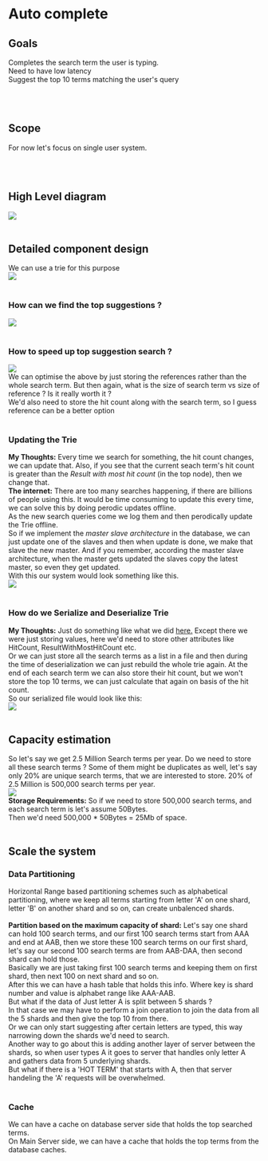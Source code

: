 <h1>Auto complete</h1>
<h2>Goals</h2>
<p>
Completes the search term the user is typing.</br>
Need to have low latency </br>
Suggest the top 10 terms matching the user's query </br>
</p>
</br></br>

<h2>Scope</h2>
<p>
For now let's focus on single user system.
</p>
</br></br>

<h2>High Level diagram</h2>
<img src = "img/HighLevelDesign.PNG"/>
</br></br>

<h2>Detailed component design</h2>
We can use a trie for this purpose </br>
<img src = "img/Trie.PNG" /></br>
</br>
<h3>How can we find the top suggestions ? </h3>
<img src = "img/TrieWithHitCount.PNG" /></br>
</br>
<h3>How to speed up top suggestion search ? </h3>
<img src = "img/TrieWithTopResults.PNG" /></br>
We can optimise the above by just storing the references rather than the whole search term. But then again, what is the size of search term vs size of reference ? Is it really worth it ?</br>
We'd also need to store the hit count along with the search term, so I guess reference can be a better option </br>
</br>
<h3>Updating the Trie</h3>
<b>My Thoughts:</b>
Every time we search for something, the hit count changes, we can update that. Also, if you see that the current seach term's hit count is greater than the <i>Result with most hit count</i> (in the top node), then we change that.
</br>
<b>The internet:</b>
There are too many searches happening, if there are billions of people using this. It would be time consuming to update this every time, we can solve this by doing perodic updates offline.
</br>
As the new search queries come we log them and then perodically update the Trie offline.
</br>
So if we implement the <i>master slave architecture</i> in the database, we can just update one of the slaves and then when update is done, we make that slave the new master. And if you remember, according the master slave architecture, when the master gets updated the slaves copy the latest master, so even they get updated.
</br>
With this our system would look something like this.
</br>
<img src = "img/DetailedDesign.PNG" />
</br></br>

<h3>How do we Serialize and Deserialize Trie</h3>
<b>My Thoughts:</b>
Just do something like what we did <a href = "https://github.com/PriyankaKhire/ProgrammingPracticePython/blob/master/Serialize%20and%20Deserialize%20N-ary%20Tree.py">here.</a> Except there we were just storing values, here we'd need to store other attributes like HitCount, ResultWithMostHitCount etc.
</br>
Or we can just store all the search terms as a list in a file and then during the time of deserialization we can just rebuild the whole trie again. At the end of each search term we can also store their hit count, but we won't store the top 10 terms, we can just calculate that again on basis of the hit count.
</br>
So our serialized file would look like this:
</br>
<img src = "img/SerializedTrie.PNG" />
</br></br>

<h2>Capacity estimation</h2>
So let's say we get 2.5 Million Search terms per year. Do we need to store all these search terms ? Some of them might be duplicates as well, let's say only 20% are unique search terms, that we are interested to store. 20% of 2.5 Million is 500,000 search terms per year.
</br>
<img src = "img/CapacityEstimations.PNG" />
</br>
<b>Storage Requirements:</b>
So if we need to store 500,000 search terms, and each search term is let's assume 50Bytes.</br>
Then we'd need 500,000 * 50Bytes = 25Mb of space.
</br></br>

<h2>Scale the system</h2>
<h3>Data Partitioning</h3>
Horizontal Range based partitioning schemes such as alphabetical partitioning, where we keep all terms starting from letter 'A' on one shard, letter 'B' on another shard and so on, can create unbalenced shards.
</br></br>
<b>Partition based on the maximum capacity of shard:</b>
Let's say one shard can hold 100 search terms, and our first 100 search terms start from AAA and end at AAB, then we store these 100 search terms on our first shard, let's say our second 100 search terms are from AAB-DAA, then second shard can hold those.
</br>
Basically we are just taking first 100 search terms and keeping them on first shard, then next 100 on next shard and so on.
</br>
After this we can have a hash table that holds this info. Where key is shard number and value is alphabet range like AAA-AAB.
</br>
But what if the data of Just letter A is split between 5 shards ?
</br>
In that case we may have to perform a join operation to join the data from all the 5 shards and then give the top 10 from there.
</br>
Or we can only start suggesting after certain letters are typed, this way narrowing down the shards we'd need to search.
</br>
Another way to go about this is adding another layer of server between the shards, so when user types A it goes to server that handles only letter A and gathers data from 5 underlying shards.
</br>
But what if there is a 'HOT TERM' that starts with A, then that server handeling the 'A' requests will be overwhelmed.
</br></br>

<h3>Cache</h3>
We can have a cache on database server side that holds the top searched terms.
</br>
On Main Server side, we can have a cache that holds the top terms from the database caches.
